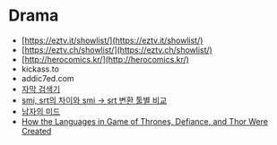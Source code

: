 Drama
=====
* [https://eztv.it/showlist/](https://eztv.it/showlist/)
* [https://eztv.ch/showlist/](https://eztv.ch/showlist/)
* [http://herocomics.kr/](http://herocomics.kr/)
* kickass.to
* addic7ed.com
* [자막 검색기](http://22min.com/)
* [smi, srt의 차이와 smi -> srt 변환 툴별 비교](http://hepaticboy.tistory.com/135)
* [남자의 미드](http://media.daum.net/life/living/tips/newsview?newsId=20141212155625645)
* [How the Languages in Game of Thrones, Defiance, and Thor Were Created](http://nautil.us/blog/how-the-languages-in-game-of-thrones-defiance-and-thor-were-created)